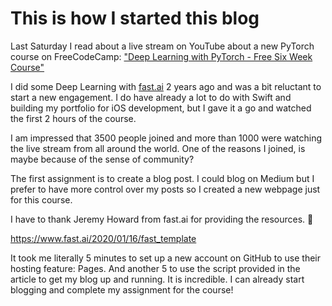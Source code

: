 # This is how I started this blog

Last Saturday I read about a live stream on YouTube about a new PyTorch course on FreeCodeCamp:
["Deep Learning with PyTorch - Free Six Week Course"](https://youtu.be/vo_fUOk-IKk)

I did some Deep Learning with [fast.ai](fast.ai) 2 years ago and was a bit reluctant to start a new engagement. I do have already a lot to do with Swift and building my portfolio for iOS development, but I gave it a go and watched the first 2 hours of the course. 

I am impressed that 3500 people joined and more than 1000 were watching the live stream from all around the world. One of the reasons I joined, is maybe because of the sense of community?

The first assignment is to create a blog post. I could blog on Medium but I prefer to have more control over my posts so I created a new webpage just for this course.

I have to thank Jeremy Howard from fast.ai for providing the resources. 🙌

https://www.fast.ai/2020/01/16/fast_template

It took me literally 5 minutes to set up a new account on GitHub to use their hosting feature: Pages. And another 5 to use the script provided in the article to get my blog up and running. It is incredible.
I can already start blogging and complete my assignment for the course!



<!--

Here's the table of contents:

1. TOC
{:toc}

## Basic setup

Jekyll requires blog post files to be named according to the following format:

`YEAR-MONTH-DAY-filename.md`

Where `YEAR` is a four-digit number, `MONTH` and `DAY` are both two-digit numbers, and `filename` is whatever file name you choose, to remind yourself what this post is about. `.md` is the file extension for markdown files.

The first line of the file should start with a single hash character, then a space, then your title. This is how you create a "*level 1 heading*" in markdown. Then you can create level 2, 3, etc headings as you wish but repeating the hash character, such as you see in the line `## File names` above.

## Basic formatting

You can use *italics*, **bold**, `code font text`, and create [links](https://www.markdownguide.org/cheat-sheet/). Here's a footnote [^1]. Here's a horizontal rule:

---

## Lists

Here's a list:

- item 1
- item 2

And a numbered list:

1. item 1
1. item 2

## Boxes and stuff

> This is a quotation

{% include alert.html text="You can include alert boxes" %}

...and...

{% include info.html text="You can include info boxes" %}

## Images

![](/images/logo.png "fast.ai's logo")

## Code

General preformatted text:

    # Do a thing
    do_thing()

Python code and output:

```python
# Prints '2'
print(1+1)
```

    2

## Tables

| Column 1 | Column 2 |
|-|-|
| A thing | Another thing |

## Footnotes

[^1]: This is the footnote.

-->
